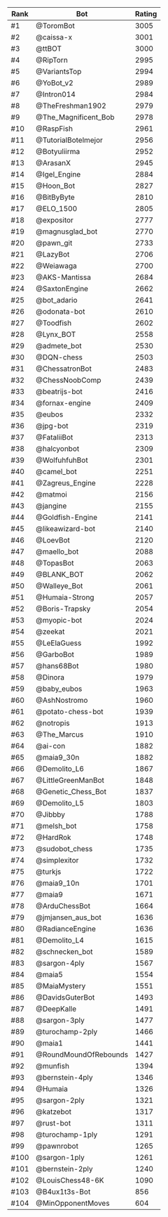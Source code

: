 Rank|Bot|Rating
---|---|---
#1|@ToromBot|3005
#2|@caissa-x|3001
#3|@ttBOT|3000
#4|@RipTorn|2995
#5|@VariantsTop|2994
#6|@YoBot_v2|2989
#7|@Intron014|2984
#8|@TheFreshman1902|2979
#9|@The_Magnificent_Bob|2978
#10|@RaspFish|2961
#11|@TutorialBotelmejor|2956
#12|@Botyuliirma|2952
#13|@ArasanX|2945
#14|@Igel_Engine|2884
#15|@Hoon_Bot|2827
#16|@BitByByte|2810
#17|@ELO_1500|2805
#18|@expositor|2777
#19|@magnusglad_bot|2770
#20|@pawn_git|2733
#21|@LazyBot|2706
#22|@Weiawaga|2700
#23|@AKS-Mantissa|2684
#24|@SaxtonEngine|2662
#25|@bot_adario|2641
#26|@odonata-bot|2610
#27|@Toodfish|2602
#28|@Lynx_BOT|2558
#29|@admete_bot|2530
#30|@DQN-chess|2503
#31|@ChessatronBot|2483
#32|@ChessNoobComp|2439
#33|@beatrijs-bot|2416
#34|@fornax-engine|2409
#35|@eubos|2332
#36|@jpg-bot|2319
#37|@FataliiBot|2313
#38|@halcyonbot|2309
#39|@WolfuhfuhBot|2301
#40|@camel_bot|2251
#41|@Zagreus_Engine|2228
#42|@matmoi|2156
#43|@jangine|2155
#44|@Goldfish-Engine|2141
#45|@likeawizard-bot|2140
#46|@LoevBot|2120
#47|@maello_bot|2088
#48|@TopasBot|2063
#49|@BLANK_BOT|2062
#50|@Walleye_Bot|2061
#51|@Humaia-Strong|2057
#52|@Boris-Trapsky|2054
#53|@myopic-bot|2024
#54|@zeekat|2021
#55|@LeElaGuess|1992
#56|@GarboBot|1989
#57|@hans68Bot|1980
#58|@Dinora|1979
#59|@baby_eubos|1963
#60|@AshNostromo|1960
#61|@potato-chess-bot|1939
#62|@notropis|1913
#63|@The_Marcus|1910
#64|@ai-con|1882
#65|@maia9_30n|1882
#66|@Demolito_L6|1867
#67|@LittleGreenManBot|1848
#68|@Genetic_Chess_Bot|1837
#69|@Demolito_L5|1803
#70|@Jibbby|1788
#71|@melsh_bot|1758
#72|@HardRok|1748
#73|@sudobot_chess|1735
#74|@simplexitor|1732
#75|@turkjs|1722
#76|@maia9_10n|1701
#77|@maia9|1671
#78|@ArduChessBot|1664
#79|@jmjansen_aus_bot|1636
#80|@RadianceEngine|1636
#81|@Demolito_L4|1615
#82|@schnecken_bot|1589
#83|@sargon-4ply|1567
#84|@maia5|1554
#85|@MaiaMystery|1551
#86|@DavidsGuterBot|1493
#87|@DeepKalle|1491
#88|@sargon-3ply|1477
#89|@turochamp-2ply|1466
#90|@maia1|1441
#91|@RoundMoundOfRebounds|1427
#92|@munfish|1394
#93|@bernstein-4ply|1346
#94|@Humaia|1326
#95|@sargon-2ply|1321
#96|@katzebot|1317
#97|@rust-bot|1311
#98|@turochamp-1ply|1291
#99|@pawnrobot|1265
#100|@sargon-1ply|1261
#101|@bernstein-2ply|1240
#102|@LouisChess48-6K|1090
#103|@B4ux1t3s-Bot|856
#104|@MinOpponentMoves|604
